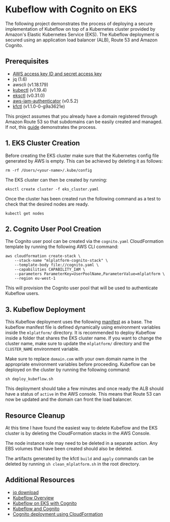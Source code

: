 # Kubeflow with Cognito on EKS
The following project demonstrates the process of deploying a secure implementation of Kubeflow on top of a Kubernetes cluster provided by Amazon's Elastic Kubernetes Service (EKS). The Kubeflow deployment is secured using an application load balancer (ALB), Route 53 and Amazon Cognito.

## Prerequisites
- [AWS access key ID and secret access key](https://docs.aws.amazon.com/IAM/latest/UserGuide/getting-started_create-delegated-user.html)
- jq (1.6)
- awscli (v1.18.179)
- [kubectl](https://kubernetes.io/docs/tasks/tools/install-kubectl/#install-kubectl) (v1.19.4)
- [eksctl](https://eksctl.io) (v0.31.0)
- [aws-iam-authenticator](https://docs.aws.amazon.com/eks/latest/userguide/install-aws-iam-authenticator.html) (v0.5.2)
- [kfctl](https://github.com/kubeflow/kfctl/releases/tag/v1.1.0) (v1.1.0-0-g9a3621e)

This project assumes that you already have a domain registered through Amazon Route 53 so that subdomains can be easily created and managed. If not, this [guide](https://docs.aws.amazon.com/Route53/latest/DeveloperGuide/domain-register.html) demonstrates the process.

## 1. EKS Cluster Creation
Before creating the EKS cluster make sure that the Kubernetes config file generated by AWS is empty. This can be achieved by deleting it as follows:
``` 
rm -rf /Users/<your-name>/.kube/config 
```

The EKS cluster can then be created by running:
``` 
eksctl create cluster -f eks_cluster.yaml 
```

Once the cluster has been created run the following command as a test to check that the desired nodes are ready.
```
kubectl get nodes
```

## 2. Cognito User Pool Creation
The Cognito user pool can be created via the `cognito.yaml` CloudFormation template by running the following AWS CLI command:
```
aws cloudformation create-stack \
    --stack-name "mlplatform-cognito-stack" \
    --template-body file://cognito.yaml \
    --capabilities CAPABILITY_IAM \
    --parameters ParameterKey=UserPoolName,ParameterValue=mlplatform \
    --region eu-west-1
```

This will provision the Cognito user pool that will be used to authenticate Kubeflow users.

## 3. Kubeflow Deployment
This Kubeflow deployment uses the following [manifest](https://raw.githubusercontent.com/kubeflow/manifests/v1.1-branch/kfdef/kfctl_aws_cognito.v1.1.0.yaml) as a base. The kubeflow manifest file is defined dynamically using environment variables inside the `mlplatform/` directory. It is recommended to deploy Kubeflow inside a folder that shares the EKS cluster name. If you want to change the cluster name, make sure to update the `mlplatform/` directory and the `CLUSTER_NAME` environment variable.

Make sure to replace `domain.com` with your own domain name in the appropriate environment variables before proceeding. Kubeflow can be deployed on the cluster by running the following command:
```
sh deploy_kubeflow.sh
```

This deployment should take a few minutes and once ready the ALB should have a status of `active` in the AWS console. This means that Route 53 can now be updated and the domain can front the load balancer.

## Resource Cleanup
At this time I have found the easiest way to delete Kubeflow and the EKS cluster is by deleting the CloudFormation stacks in the AWS Console.

The node instance role may need to be deleted in a separate action. Any EBS volumes that have been created should also be deleted.

The artifacts generated by the kfctl `build` and `apply` commands can be deleted by running `sh clean_mlplatform.sh` in the root directory.

## Additional Resources
- [jq download](https://stedolan.github.io/jq/download/)
- [Kubeflow Overview](https://www.kubeflow.org/docs/about/kubeflow/)
- [Kubeflow on EKS with Cognito](https://www.kubeflow.org/docs/aws/aws-e2e/)
- [Kubeflow and Cognito](https://devopstar.com/2020/03/31/kubeflow-on-eks-cognito-authentication)
- [Cognito deployment using CloudFormation](https://gist.github.com/singledigit/2c4d7232fa96d9e98a3de89cf6ebe7a5)